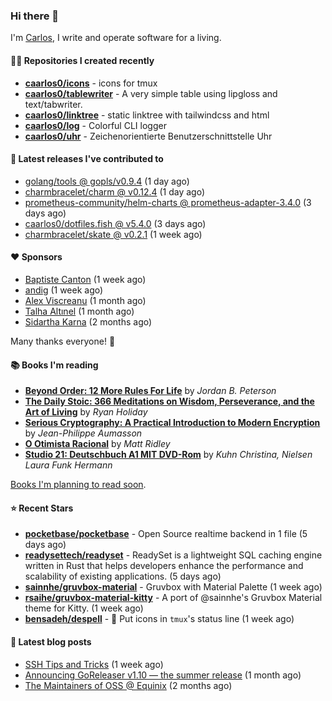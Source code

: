 ### Hi there 👋

I'm [Carlos](https://caarlos0.dev), I write and operate software for a living.

#### 👨‍💻 Repositories I created recently
- **[caarlos0/icons](https://github.com/caarlos0/icons)** - icons for tmux
- **[caarlos0/tablewriter](https://github.com/caarlos0/tablewriter)** - A very simple table using lipgloss and text/tabwriter.
- **[caarlos0/linktree](https://github.com/caarlos0/linktree)** - static linktree with tailwindcss and html
- **[caarlos0/log](https://github.com/caarlos0/log)** - Colorful CLI logger
- **[caarlos0/uhr](https://github.com/caarlos0/uhr)** - Zeichenorientierte Benutzerschnittstelle Uhr

#### 🚀 Latest releases I've contributed to


- [golang/tools @ gopls/v0.9.4](https://github.com/golang/tools/releases/tag/gopls%2Fv0.9.4) (1 day ago)
- [charmbracelet/charm @ v0.12.4](https://github.com/charmbracelet/charm/releases/tag/v0.12.4) (1 day ago)
- [prometheus-community/helm-charts @ prometheus-adapter-3.4.0](https://github.com/prometheus-community/helm-charts/releases/tag/prometheus-adapter-3.4.0) (3 days ago)
- [caarlos0/dotfiles.fish @ v5.4.0](https://github.com/caarlos0/dotfiles.fish/releases/tag/v5.4.0) (3 days ago)
- [charmbracelet/skate @ v0.2.1](https://github.com/charmbracelet/skate/releases/tag/v0.2.1) (1 week ago)

#### ❤️ Sponsors
- [Baptiste Canton](https://github.com/batmac) (1 week ago)
- [andig](https://github.com/andig) (1 week ago)
- [Alex Viscreanu](https://github.com/aexvir) (1 month ago)
- [Talha Altınel](https://github.com/MrWormHole) (1 month ago)
- [Sidartha Karna](https://github.com/sidarthakarna) (2 months ago)

Many thanks everyone! 🙏

#### 📚 Books I'm reading
- **[Beyond Order: 12 More Rules For Life](https://www.goodreads.com/book/show/57422874-beyond-order)** by _Jordan B. Peterson_
- **[The Daily Stoic: 366 Meditations on Wisdom, Perseverance, and the Art of Living](https://www.goodreads.com/book/show/29093292-the-daily-stoic)** by _Ryan Holiday_
- **[Serious Cryptography: A Practical Introduction to Modern Encryption](https://www.goodreads.com/book/show/36265193-serious-cryptography)** by _Jean-Philippe Aumasson_
- **[O Otimista Racional](https://www.goodreads.com/book/show/32706964-o-otimista-racional)** by _Matt Ridley_
- **[Studio 21: Deutschbuch A1 MIT DVD-Rom](https://www.goodreads.com/book/show/25495148-studio-21)** by _Kuhn Christina, Nielsen Laura Funk Hermann_

[Books I'm planning to read soon](https://www.amazon.com.br/hz/wishlist/ls/EB8P7VS717SV).

#### ⭐ Recent Stars


- **[pocketbase/pocketbase](https://github.com/pocketbase/pocketbase)** - Open Source realtime backend in 1 file (5 days ago)
- **[readysettech/readyset](https://github.com/readysettech/readyset)** - ReadySet is a lightweight SQL caching engine written in Rust that helps developers enhance the performance and scalability of existing applications.  (5 days ago)
- **[sainnhe/gruvbox-material](https://github.com/sainnhe/gruvbox-material)** - Gruvbox with Material Palette (1 week ago)
- **[rsaihe/gruvbox-material-kitty](https://github.com/rsaihe/gruvbox-material-kitty)** - A port of @sainnhe&#39;s Gruvbox Material theme for Kitty. (1 week ago)
- **[bensadeh/despell](https://github.com/bensadeh/despell)** - 🎩 Put icons in `tmux`&#39;s status line (1 week ago)

#### 📄 Latest blog posts
- [SSH Tips and Tricks](https://carlosbecker.com/posts/ssh-tips-and-tricks/) (1 week ago)
- [Announcing GoReleaser v1.10 — the summer release](https://carlosbecker.com/posts/goreleaser-v1.10/) (1 month ago)
- [The Maintainers of OSS @ Equinix](https://carlosbecker.com/posts/equinix-maintainers-oss/) (2 months ago)
